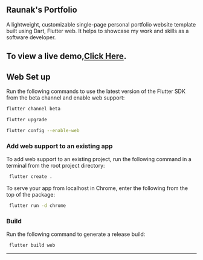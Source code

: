 
## Raunak's Portfolio


A lightweight, customizable single-page personal portfolio website template built using Dart, Flutter web. It helps to showcase my work and skills as a software developer. 




## To view a live demo,[Click Here](https://raunakk02.github.io/raunak.portfolio/#/).
   


## Web Set up
  Run the following commands to use the latest version of the Flutter SDK from the beta channel and enable web support:

```bash
flutter channel beta
```
```bash
flutter upgrade
```
```bash
flutter config --enable-web
```

### Add web support to an existing app
To add web support to an existing project, run the following command in a terminal from the root project directory:
```zsh
 flutter create .
 ```
To serve your app from localhost in Chrome, enter the following from the top of the package:

``` bash
 flutter run -d chrome
```
### Build
Run the following command to generate a release build:

```bash
 flutter build web
 ```
 
 
***

